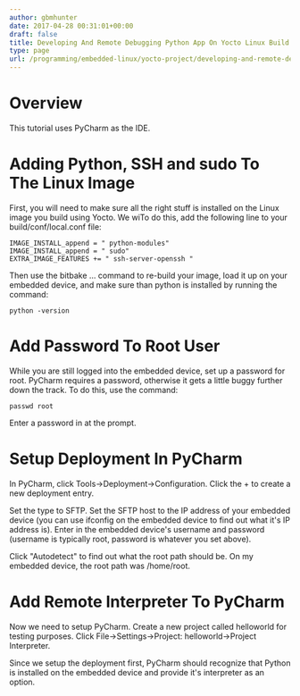 ```yaml
---
author: gbmhunter
date: 2017-04-28 00:31:01+00:00
draft: false
title: Developing And Remote Debugging Python App On Yocto Linux Build
type: page
url: /programming/embedded-linux/yocto-project/developing-and-remote-debugging-python-app-on-yocto-linux-build
---
```


# Overview

This tutorial uses PyCharm as the IDE.

# Adding Python, SSH and sudo To The Linux Image

First, you will need to make sure all the right stuff is installed on the Linux image you build using Yocto. We wiTo do this, add the following line to your build/conf/local.conf file:

```
IMAGE_INSTALL_append = " python-modules"
IMAGE_INSTALL_append = " sudo"
EXTRA_IMAGE_FEATURES += " ssh-server-openssh "
```

Then use the bitbake ... command to re-build your image, load it up on your embedded device, and make sure than python is installed by running the command:

```
python -version
```

# Add Password To Root User

While you are still logged into the embedded device, set up a password for root. PyCharm requires a password, otherwise it gets a little buggy further down the track. To do this, use the command:

```
passwd root
```

Enter a password in at the prompt.

# Setup Deployment In PyCharm

In PyCharm, click Tools->Deployment->Configuration. Click the + to create a new deployment entry.

Set the type to SFTP. Set the SFTP host to the IP address of your embedded device (you can use ifconfig on the embedded device to find out what it's IP address is). Enter in the embedded device's username and password (username is typically root, password is whatever you set above).

Click "Autodetect" to find out what the root path should be. On my embedded device, the root path was /home/root.

# Add Remote Interpreter To PyCharm

Now we need to setup PyCharm. Create a new project called helloworld for testing purposes. Click File->Settings->Project: helloworld->Project Interpreter.

Since we setup the deployment first, PyCharm should recognize that Python is installed on the embedded device and provide it's interpreter as an option.
